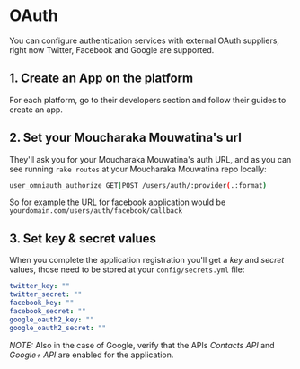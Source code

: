 # OAuth

You can configure authentication services with external OAuth suppliers, right now Twitter, Facebook and Google are supported.

## 1. Create an App on the platform

For each platform, go to their developers section and follow their guides to create an app.

## 2. Set your Moucharaka Mouwatina's url

They'll ask you for your Moucharaka Mouwatina's auth URL, and as you can see running `rake routes` at your Moucharaka Mouwatina repo locally:

```bash
user_omniauth_authorize GET|POST /users/auth/:provider(.:format)          users/omniauth_callbacks#passthru {:provider=>/twitter|facebook|google_oauth2/}
```

So for example the URL for facebook application would be `yourdomain.com/users/auth/facebook/callback`

## 3. Set key & secret values

When you complete the application registration you'll get a _key_ and _secret_ values, those need to be stored at your `config/secrets.yml` file:

```yml
twitter_key: ""
twitter_secret: ""
facebook_key: ""
facebook_secret: ""
google_oauth2_key: ""
google_oauth2_secret: ""
```

_NOTE:_ Also in the case of Google, verify that the APIs _Contacts API_ and _Google+ API_ are enabled for the application.
